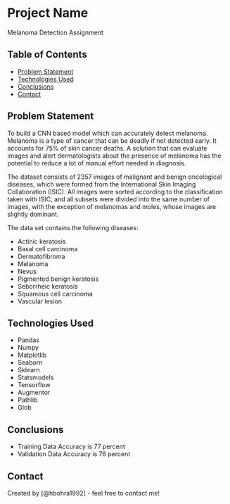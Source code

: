 # Project Name
Melanoma Detection Assignment

## Table of Contents
* [Problem Statement](#problem-statement)
* [Technologies Used](#technologies-used)
* [Conclusions](#conclusions)
* [Contact](#contact)

<!-- You can include any other section that is pertinent to your problem -->

## Problem Statement

To build a CNN based model which can accurately detect melanoma. Melanoma is a type of cancer that can be deadly if not detected early. It accounts for 75% of skin cancer deaths. A solution that can evaluate images and alert dermatologists about the presence of melanoma has the potential to reduce a lot of manual effort needed in diagnosis.

The dataset consists of 2357 images of malignant and benign oncological diseases, which were formed from the International Skin Imaging Collaboration (ISIC). All images were sorted according to the classification taken with ISIC, and all subsets were divided into the same number of images, with the exception of melanomas and moles, whose images are slightly dominant.


The data set contains the following diseases:

- Actinic keratosis
- Basal cell carcinoma
- Dermatofibroma
- Melanoma
- Nevus
- Pigmented benign keratosis
- Seborrheic keratosis
- Squamous cell carcinoma
- Vascular lesion


<!-- You don't have to answer all the questions - just the ones relevant to your project. -->

## Technologies Used
- Pandas
- Numpy
- Matplotlib
- Seaborn
- Sklearn
- Statsmodels
- Tensorflow
- Augmentor
- Pathlib
- Glob


<!-- You don't have to answer all the questions - just the ones relevant to your project. -->

## Conclusions
- Training Data Accuracy is 77 percent
- Validation Data Accuracy is 76 percent

## Contact
Created by [@hbohra1992] - feel free to contact me!


<!-- Optional -->
<!-- ## License -->
<!-- This project is open source and available under the [... License](). -->

<!-- You don't have to include all sections - just the one's relevant to your project -->